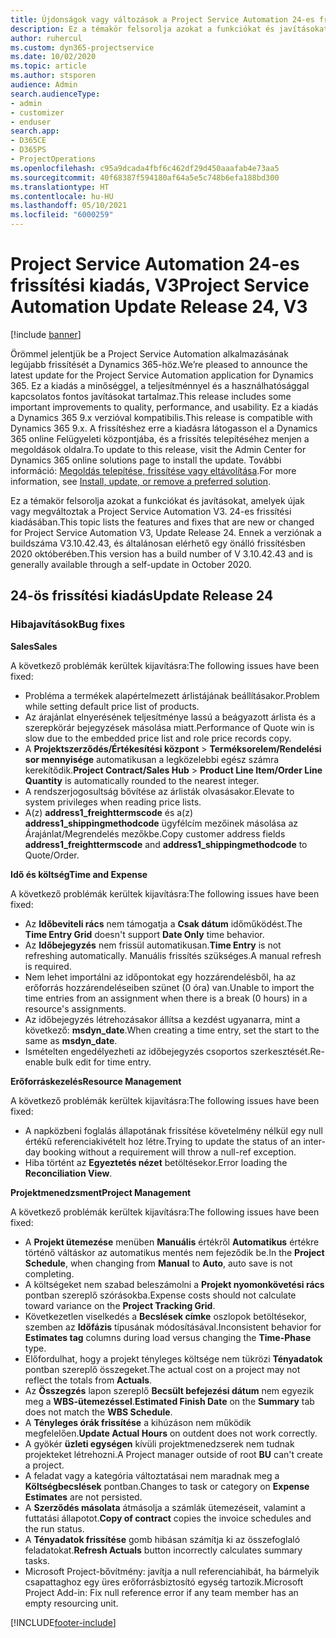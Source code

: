 ```yaml
---
title: Újdonságok vagy változások a Project Service Automation 24-es frissítési kiadásának V3 változatában
description: Ez a témakör felsorolja azokat a funkciókat és javításokat, amelyek elérhetők a Project Service Automation V3. 24-os frissítési kiadásában.
author: ruhercul
ms.custom: dyn365-projectservice
ms.date: 10/02/2020
ms.topic: article
ms.author: stsporen
audience: Admin
search.audienceType:
- admin
- customizer
- enduser
search.app:
- D365CE
- D365PS
- ProjectOperations
ms.openlocfilehash: c95a9dcada4fbf6c462df29d450aaafab4e73aa5
ms.sourcegitcommit: 40f68387f594180af64a5e5c748b6efa188bd300
ms.translationtype: HT
ms.contentlocale: hu-HU
ms.lasthandoff: 05/10/2021
ms.locfileid: "6000259"
---
```

# <a name="project-service-automation-update-release-24-v3"></a><span data-ttu-id="bbe88-103">Project Service Automation 24-es frissítési kiadás, V3</span><span class="sxs-lookup"><span data-stu-id="bbe88-103">Project Service Automation Update Release 24, V3</span></span>

[!include [banner](../includes/psa-now-project-operations.md)]

<span data-ttu-id="bbe88-104">Örömmel jelentjük be a Project Service Automation alkalmazásának legújabb frissítését a Dynamics 365-höz.</span><span class="sxs-lookup"><span data-stu-id="bbe88-104">We’re pleased to announce the latest update for the Project Service Automation application for Dynamics 365.</span></span> <span data-ttu-id="bbe88-105">Ez a kiadás a minőséggel, a teljesítménnyel és a használhatósággal kapcsolatos fontos javításokat tartalmaz.</span><span class="sxs-lookup"><span data-stu-id="bbe88-105">This release includes some important improvements to quality, performance, and usability.</span></span> <span data-ttu-id="bbe88-106">Ez a kiadás a Dynamics 365 9.x verzióval kompatibilis.</span><span class="sxs-lookup"><span data-stu-id="bbe88-106">This release is compatible with Dynamics 365 9.x.</span></span> <span data-ttu-id="bbe88-107">A frissítéshez erre a kiadásra látogasson el a Dynamics 365 online Felügyeleti központjába, és a frissítés telepítéséhez menjen a megoldások oldalra.</span><span class="sxs-lookup"><span data-stu-id="bbe88-107">To update to this release, visit the Admin Center for Dynamics 365 online solutions page to install the update.</span></span> <span data-ttu-id="bbe88-108">További információ: [Megoldás telepítése, frissítése vagy eltávolítása](/power-platform/admin/install-remove-preferred-solution).</span><span class="sxs-lookup"><span data-stu-id="bbe88-108">For more information, see [Install, update, or remove a preferred solution](/power-platform/admin/install-remove-preferred-solution).</span></span>

<span data-ttu-id="bbe88-109">Ez a témakör felsorolja azokat a funkciókat és javításokat, amelyek újak vagy megváltoztak a Project Service Automation V3. 24-es frissítési kiadásában.</span><span class="sxs-lookup"><span data-stu-id="bbe88-109">This topic lists the features and fixes that are new or changed for Project Service Automation V3, Update Release 24.</span></span> <span data-ttu-id="bbe88-110">Ennek a verziónak a buildszáma V3.10.42.43, és általánosan elérhető egy önálló frissítésben 2020 októberében.</span><span class="sxs-lookup"><span data-stu-id="bbe88-110">This version has a build number of V 3.10.42.43 and is generally available through a self-update in October 2020.</span></span>

## <a name="update-release-24"></a><span data-ttu-id="bbe88-111">24-ös frissítési kiadás</span><span class="sxs-lookup"><span data-stu-id="bbe88-111">Update Release 24</span></span>

### <a name="bug-fixes"></a><span data-ttu-id="bbe88-112">Hibajavítások</span><span class="sxs-lookup"><span data-stu-id="bbe88-112">Bug fixes</span></span>

<span data-ttu-id="bbe88-113">**Sales**</span><span class="sxs-lookup"><span data-stu-id="bbe88-113">**Sales**</span></span>

<span data-ttu-id="bbe88-114">A következő problémák kerültek kijavításra:</span><span class="sxs-lookup"><span data-stu-id="bbe88-114">The following issues have been fixed:</span></span>

- <span data-ttu-id="bbe88-115">Probléma a termékek alapértelmezett árlistájának beállításakor.</span><span class="sxs-lookup"><span data-stu-id="bbe88-115">Problem while setting default price list of products.</span></span>
- <span data-ttu-id="bbe88-116">Az árajánlat elnyerésének teljesítménye lassú a beágyazott árlista és a szerepkörár bejegyzések másolása miatt.</span><span class="sxs-lookup"><span data-stu-id="bbe88-116">Performance of Quote win is slow due to the embedded price list and role price records copy.</span></span>
- <span data-ttu-id="bbe88-117">A **Projektszerződés/Értékesítési központ** > **Terméksorelem/Rendelési sor mennyisége** automatikusan a legközelebbi egész számra kerekítődik.</span><span class="sxs-lookup"><span data-stu-id="bbe88-117">**Project Contract/Sales Hub** > **Product Line Item/Order Line Quantity** is automatically rounded to the nearest integer.</span></span>
- <span data-ttu-id="bbe88-118">A rendszerjogosultság bővítése az árlisták olvasásakor.</span><span class="sxs-lookup"><span data-stu-id="bbe88-118">Elevate to system privileges when reading price lists.</span></span>
- <span data-ttu-id="bbe88-119">A(z) **address1_freighttermscode** és a(z) **address1_shippingmethodcode** ügyfélcím mezőinek másolása az Árajánlat/Megrendelés mezőkbe.</span><span class="sxs-lookup"><span data-stu-id="bbe88-119">Copy customer address fields **address1_freighttermscode** and **address1_shippingmethodcode** to Quote/Order.</span></span> 


<span data-ttu-id="bbe88-120">**Idő és költség**</span><span class="sxs-lookup"><span data-stu-id="bbe88-120">**Time and Expense**</span></span>

<span data-ttu-id="bbe88-121">A következő problémák kerültek kijavításra:</span><span class="sxs-lookup"><span data-stu-id="bbe88-121">The following issues have been fixed:</span></span>

- <span data-ttu-id="bbe88-122">Az **Időbeviteli rács** nem támogatja a **Csak dátum** időműködést.</span><span class="sxs-lookup"><span data-stu-id="bbe88-122">The **Time Entry Grid** doesn't support **Date Only** time behavior.</span></span>
- <span data-ttu-id="bbe88-123">Az **Időbejegyzés** nem frissül automatikusan.</span><span class="sxs-lookup"><span data-stu-id="bbe88-123">**Time Entry** is not refreshing automatically.</span></span> <span data-ttu-id="bbe88-124">Manuális frissítés szükséges.</span><span class="sxs-lookup"><span data-stu-id="bbe88-124">A manual refresh is required.</span></span>
- <span data-ttu-id="bbe88-125">Nem lehet importálni az időpontokat egy hozzárendelésből, ha az erőforrás hozzárendeléseiben szünet (0 óra) van.</span><span class="sxs-lookup"><span data-stu-id="bbe88-125">Unable to import the time entries from an assignment when there is a break (0 hours) in a resource's assignments.</span></span>
- <span data-ttu-id="bbe88-126">Az időbejegyzés létrehozásakor állítsa a kezdést ugyanarra, mint a következő: **msdyn_date**.</span><span class="sxs-lookup"><span data-stu-id="bbe88-126">When creating a time entry, set the start to the same as **msdyn_date**.</span></span>
- <span data-ttu-id="bbe88-127">Ismételten engedélyezheti az időbejegyzés csoportos szerkesztését.</span><span class="sxs-lookup"><span data-stu-id="bbe88-127">Re-enable bulk edit for time entry.</span></span>

<span data-ttu-id="bbe88-128">**Erőforráskezelés**</span><span class="sxs-lookup"><span data-stu-id="bbe88-128">**Resource Management**</span></span>

<span data-ttu-id="bbe88-129">A következő problémák kerültek kijavításra:</span><span class="sxs-lookup"><span data-stu-id="bbe88-129">The following issues have been fixed:</span></span>

- <span data-ttu-id="bbe88-130">A napközbeni foglalás állapotának frissítése követelmény nélkül egy null értékű referenciakivételt hoz létre.</span><span class="sxs-lookup"><span data-stu-id="bbe88-130">Trying to update the status of an inter-day booking without a requirement will throw a null-ref exception.</span></span>
- <span data-ttu-id="bbe88-131">Hiba történt az **Egyeztetés nézet** betöltésekor.</span><span class="sxs-lookup"><span data-stu-id="bbe88-131">Error loading the **Reconciliation View**.</span></span>


<span data-ttu-id="bbe88-132">**Projektmenedzsment**</span><span class="sxs-lookup"><span data-stu-id="bbe88-132">**Project Management**</span></span>

<span data-ttu-id="bbe88-133">A következő problémák kerültek kijavításra:</span><span class="sxs-lookup"><span data-stu-id="bbe88-133">The following issues have been fixed:</span></span>

- <span data-ttu-id="bbe88-134">A **Projekt ütemezése** menüben **Manuális** értékről **Automatikus** értékre történő váltáskor az automatikus mentés nem fejeződik be.</span><span class="sxs-lookup"><span data-stu-id="bbe88-134">In the **Project Schedule**, when changing from **Manual** to **Auto**, auto save is not completing.</span></span>
- <span data-ttu-id="bbe88-135">A költségeket nem szabad beleszámolni a **Projekt nyomonkövetési rács** pontban szereplő szórásokba.</span><span class="sxs-lookup"><span data-stu-id="bbe88-135">Expense costs should not calculate toward variance on the **Project Tracking Grid**.</span></span>
- <span data-ttu-id="bbe88-136">Következetlen viselkedés a **Becslések címke** oszlopok betöltésekor, szemben az **Időfázis** típusának módosításával.</span><span class="sxs-lookup"><span data-stu-id="bbe88-136">Inconsistent behavior for **Estimates tag** columns during load versus changing the **Time-Phase** type.</span></span>
- <span data-ttu-id="bbe88-137">Előfordulhat, hogy a projekt tényleges költsége nem tükrözi **Tényadatok** pontban szereplő összegeket.</span><span class="sxs-lookup"><span data-stu-id="bbe88-137">The actual cost on a project may not reflect the totals from **Actuals**.</span></span>
- <span data-ttu-id="bbe88-138">Az **Összegzés** lapon szereplő **Becsült befejezési dátum** nem egyezik meg a **WBS-ütemezéssel**.</span><span class="sxs-lookup"><span data-stu-id="bbe88-138">**Estimated Finish Date** on the **Summary** tab does not match the **WBS Schedule**.</span></span>
- <span data-ttu-id="bbe88-139">A **Tényleges órák frissítése** a kihúzáson nem működik megfelelően.</span><span class="sxs-lookup"><span data-stu-id="bbe88-139">**Update Actual Hours** on outdent does not work correctly.</span></span>
- <span data-ttu-id="bbe88-140">A gyökér **üzleti egységen** kívüli projektmenedzserek nem tudnak projekteket létrehozni.</span><span class="sxs-lookup"><span data-stu-id="bbe88-140">A Project manager outside of root **BU** can't create a project.</span></span>
- <span data-ttu-id="bbe88-141">A feladat vagy a kategória változtatásai nem maradnak meg a **Költségbecslések** pontban.</span><span class="sxs-lookup"><span data-stu-id="bbe88-141">Changes to task or category on **Expense Estimates** are not persisted.</span></span>
- <span data-ttu-id="bbe88-142">A **Szerződés másolata** átmásolja a számlák ütemezéseit, valamint a futtatási állapotot.</span><span class="sxs-lookup"><span data-stu-id="bbe88-142">**Copy of contract** copies the invoice schedules and the run status.</span></span>
- <span data-ttu-id="bbe88-143">A **Tényadatok frissítése** gomb hibásan számítja ki az összefoglaló feladatokat.</span><span class="sxs-lookup"><span data-stu-id="bbe88-143">**Refresh Actuals** button incorrectly calculates summary tasks.</span></span>
- <span data-ttu-id="bbe88-144">Microsoft Project-bővítmény: javítja a null referenciahibát, ha bármelyik csapattaghoz egy üres erőforrásbiztosító egység tartozik.</span><span class="sxs-lookup"><span data-stu-id="bbe88-144">Microsoft Project Add-in: Fix null reference error if any team member has an empty resourcing unit.</span></span>



[!INCLUDE[footer-include](../includes/footer-banner.md)]